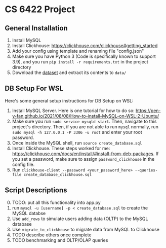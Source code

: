 # CS 6422 Project
## General Installation
1. Install MySQL
2. Install Clickhouse: https://clickhouse.com/clickhouse#getting_started
3. Add your config using template and renaming file "config.json"
4. Make sure you have Python 3 (Code is specifically known to support 3.9), and you run `pip install -r requirements.txt` in the project directory
5. Download the [dataset](https://www.kaggle.com/datasets/debashis74017/stock-market-data-nifty-100-stocks-5-min-data) and extract its contents to `data/`

## DB Setup For WSL
Here's some general setup instructions for DB Setup on WSL:
1. Install MySQL Server. Here is one tutorial for how to do so: https://pen-y-fan.github.io/2021/08/08/How-to-install-MySQL-on-WSL-2-Ubuntu/
2. Make sure you run `sudo service mysqld start`. Then, navigate to this project's directory. Then, if you are not able to run `mysql` normally, run `sudo mysql -h 127.0.0.1 -P 3306 -u root` and enter your root password.
3. Once inside the MySQL shell, run `source create_database.sql`
4. Install Clickhouse. These steps worked for me: https://clickhouse.com/docs/en/install/#install-from-deb-packages. If you set a password, make sure to assign `password_clickhouse` in the config file.
5. Run `clickhouse-client --password <your_password_here> --queries-file create_database_clickhouse.sql`

## Script Descriptions
0. TODO: put all this functionality into app.py
1. run `mysql -u [username] -p < create_database.sql` to create the MySQL databse
2. Use `add_rows` to simulate users adding data (OLTP) to the MySQL database
3. Use `migrate_to_clickhouse` to migrate data from MySQL to Clickhouse
4. TODO describe others once complete
5. TODO benchmarking and OLTP/OLAP queries
